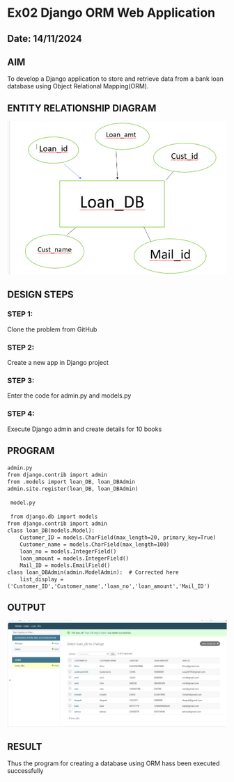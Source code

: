 # Ex02 Django ORM Web Application
## Date: 14/11/2024

## AIM
To develop a Django application to store and retrieve data from a bank loan database using Object Relational Mapping(ORM).

## ENTITY RELATIONSHIP DIAGRAM
![alt text](<Screenshot 2024-11-13 145945.png>)

## DESIGN STEPS

### STEP 1:
Clone the problem from GitHub

### STEP 2:
Create a new app in Django project

### STEP 3:
Enter the code for admin.py and models.py

### STEP 4:
Execute Django admin and create details for 10 books

## PROGRAM
```
admin.py
from django.contrib import admin
from .models import loan_DB, loan_DBAdmin
admin.site.register(loan_DB, loan_DBAdmin)
 
 model.py

 from django.db import models
from django.contrib import admin
class loan_DB(models.Model):
    Customer_ID = models.CharField(max_length=20, primary_key=True)
    Customer_name = models.CharField(max_length=100)
    loan_no = models.IntegerField()
    loan_amount = models.IntegerField()
    Mail_ID = models.EmailField()
class loan_DBAdmin(admin.ModelAdmin):  # Corrected here
    list_display = ('Customer_ID','Customer_name','loan_no','loan_amount','Mail_ID')

```

## OUTPUT
![alt text](<Screenshot 2024-11-13 144558.png>)

## RESULT
Thus the program for creating a database using ORM hass been executed successfully
